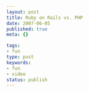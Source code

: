 ```yaml
---
layout: post
title: Ruby on Rails vs. PHP
date: 2007-06-05
published: true
meta: {}

tags:
- fun
type: post
keywords:
- fun
- video
status: publish
---
```


